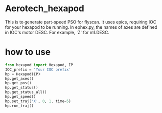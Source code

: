# Aerotech_hexapod
This is to generate part-speed PSO for flyscan. It uses epics, requiring IOC for your hexapod to be running. 
In ephex.py, the names of axes are defined in IOC's motor DESC. For example, 'Z' for m1.DESC.
# how to use
```python
from hexapod import Hexapod, IP
IOC_prefix = 'Your IOC prefix'
hp = Hexapod(IP)
hp.get_axes()
hp.get_pos()
hp.get_status()
hp.get_status_all()
hp.get_speed()
hp.set_traj('X', 0, 1, time=5)
hp.run_traj()
```
